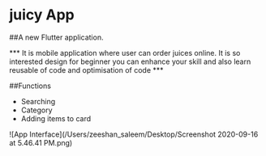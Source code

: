# juicy App

##A new Flutter application.


*** It is mobile application where user can order juices online. It is so interested design for beginner you can enhance your skill and also learn reusable of code and optimisation of code ***

##Functions
- Searching
- Category
- Adding items to card




![App Interface](/Users/zeeshan_saleem/Desktop/Screenshot 2020-09-16 at 5.46.41 PM.png)